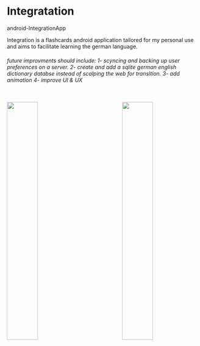 # Integratation
android-IntegrationApp

Integration is a flashcards android application tailored for my personal use and aims to facilitate learning the german language.

<h6>
future improvments should include:
1- scyncing and backing up user preferences on a server. 
2- create and add a sqlite german english dictionary databse instead of scalping the web for transltion. 
3- add animation
4- improve UI & UX
</h6>
<br/> 

<img align="right" width="40%" margin="auto 5% auto 5%" height="auto"  src="https://user-images.githubusercontent.com/54249093/88608399-f780e680-d081-11ea-862f-d61f98163687.jpg">

   <img align="left" margin="auto 5% auto 5%" width="40%" height="auto" src="https://user-images.githubusercontent.com/54249093/88608299-b8529580-d081-11ea-9e8f-27a069af6257.jpg"> 


